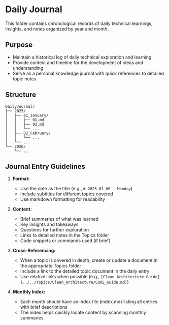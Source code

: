 # Daily Journal

This folder contains chronological records of daily technical learnings, insights, and notes organized by year and month.

## Purpose

- Maintain a historical log of daily technical exploration and learning
- Provide context and timeline for the development of ideas and understanding
- Serve as a personal knowledge journal with quick references to detailed topic notes

## Structure

```
DailyJournal/
├── 2025/
│   ├── 01_January/
│   │   ├── 01.md
│   │   ├── 02.md
│   │   └── ...
│   ├── 02_February/
│   │   └── ...
│   └── ...
└── 2026/
    └── ...
```

## Journal Entry Guidelines

1. **Format:**
   - Use the date as the title (e.g., `# 2025-01-06 - Monday`)
   - Include subtitles for different topics covered
   - Use markdown formatting for readability

2. **Content:**
   - Brief summaries of what was learned
   - Key insights and takeaways
   - Questions for further exploration
   - Links to detailed notes in the Topics folder
   - Code snippets or commands used (if brief)

3. **Cross-Referencing:**
   - When a topic is covered in depth, create or update a document in the appropriate Topics folder
   - Include a link to the detailed topic document in the daily entry
   - Use relative links when possible (e.g., `[Clean Architecture Guide](../../Topics/Clean_Architecture/CQRS_Guide.md)`)

4. **Monthly Index:**
   - Each month should have an index file (index.md) listing all entries with brief descriptions
   - The index helps quickly locate content by scanning monthly summaries